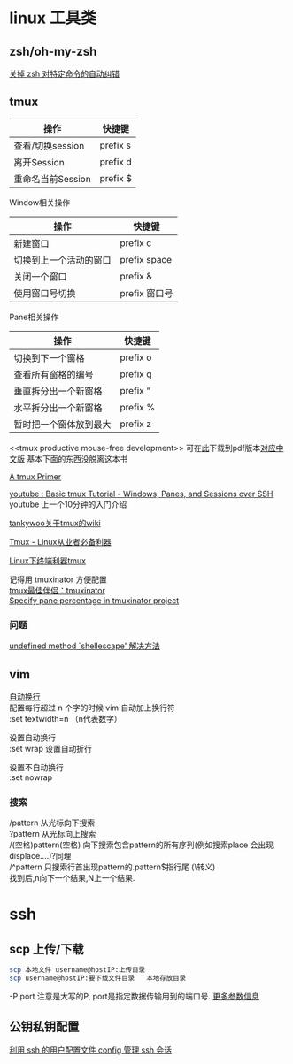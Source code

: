 # linux 工具类
## zsh/oh-my-zsh
[关掉 zsh 对特定命令的自动纠错](http://ror.logdown.com/posts/2013/11/29/turn-off-the-zsh-command-specific-automatic-error-correction)

## tmux

操作	|快捷键
--------|----
查看/切换session	|prefix s
离开Session	|prefix d
重命名当前Session	|prefix $

Window相关操作

操作	|快捷键
--------|-------
新建窗口	|prefix c
切换到上一个活动的窗口	|prefix space
关闭一个窗口	|prefix &
使用窗口号切换	|prefix 窗口号

Pane相关操作

操作|	快捷键
------|------
切换到下一个窗格|	prefix o
查看所有窗格的编号|	prefix q
垂直拆分出一个新窗格|	prefix “
水平拆分出一个新窗格|	prefix %
暂时把一个窗体放到最大|	prefix z

\<\<tmux productive mouse-free development\>\> 可在[此](http://uploads.mitechie.com/books/tmux_p1_1.pdf)下载到pdf版本[对应中文版](http://www.kancloud.cn/kancloud/tmux) 基本下面的东西没脱离这本书

[A tmux Primer](https://danielmiessler.com/study/tmux/)

[youtube : Basic tmux Tutorial - Windows, Panes, and Sessions over SSH](https://www.youtube.com/watch?v=BHhA_ZKjyxo) youtube 上一个10分钟的入门介绍 

[tankywoo关于tmux的wiki](http://wiki.tankywoo.com/tool/tmux.html)

[Tmux - Linux从业者必备利器](http://cenalulu.github.io/linux/tmux/)

[Linux下终端利器tmux](http://kumu-linux.github.io/blog/2013/08/06/tmux/)

记得用 tmuxinator 方便配置     
[tmux最佳伴侣：tmuxinator](http://zuyunfei.com/2013/08/09/tmuxinator-best-mate-of-tmux/)     
[Specify pane percentage in tmuxinator project](http://stackoverflow.com/questions/9812000/specify-pane-percentage-in-tmuxinator-project/9976282#9976282)     
### 问题
[undefined method `shellescape' 解决方法](https://github.com/capistrano/capistrano/issues/360)

## vim
[自动换行](http://979137.com/thread-45-1-1.html)    
配置每行超过 n 个字的时候 vim 自动加上换行符    
:set textwidth=n （n代表数字）    

设置自动换行    
:set wrap 设置自动折行    
    
设置不自动换行    
:set nowrap   

### 搜索    
/pattern 从光标向下搜索     
?pattern 从光标向上搜索    
/(空格)pattern(空格) 向下搜索包含pattern的所有序列(例如搜索place 会出现displace....)?同理    
/^pattern 只搜索行首出现pattern的.pattern$指行尾 (\转义)    
找到后,n向下一个结果,N上一个结果.    
    
# ssh
## scp 上传/下载
```bash
scp 本地文件 username@hostIP:上传目录
scp username@hostIP:要下载文件目录   本地存放目录
```
-P port 注意是大写的P, port是指定数据传输用到的端口号.
[更多参数信息](http://linuxtools-rst.readthedocs.io/zh_CN/latest/tool/scp.html)

## 公钥私钥配置
[利用 ssh 的用户配置文件 config 管理 ssh 会话](http://dhq.me/use-ssh-config-manage-ssh-session)

